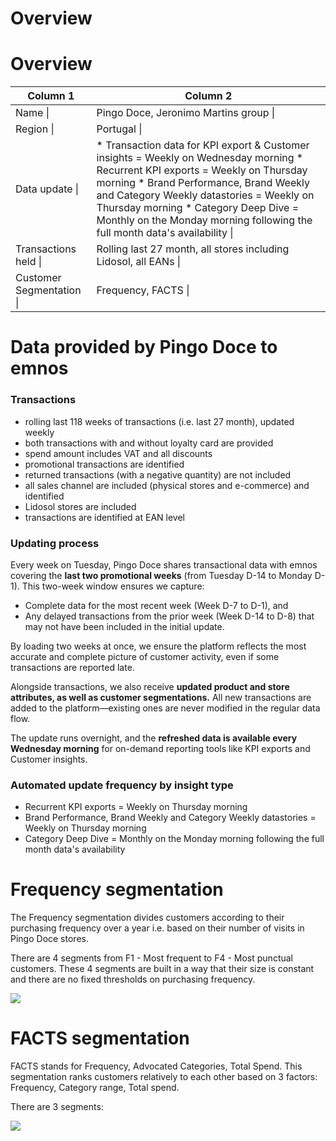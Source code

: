 # Overview

# Overview

| Column 1 | Column 2 |
| --- | --- |
| Name \| | Pingo Doce, Jeronimo Martins group \| |
| Region \| | Portugal \| |
| Data update \| | * Transaction data for KPI export & Customer insights = Weekly on Wednesday morning * Recurrent KPI exports = Weekly on Thursday morning * Brand Performance, Brand Weekly and Category Weekly datastories = Weekly on Thursday morning * Category Deep Dive = Monthly on the Monday morning following the full month data's availability \| |
| Transactions held \| | Rolling last 27 month, all stores including Lidosol, all EANs \| |
| Customer Segmentation \| | Frequency, FACTS \| |

# Data provided by Pingo Doce to emnos

### Transactions

* rolling last 118 weeks of transactions (i.e. last 27 month), updated weekly
* both transactions with and without loyalty card are provided
* spend amount includes VAT and all discounts
* promotional transactions are identified
* returned transactions (with a negative quantity) are not included
* all sales channel are included (physical stores and e-commerce) and identified
* Lidosol stores are included
* transactions are identified at EAN level

### Updating process

Every week on Tuesday, Pingo Doce shares transactional data with emnos covering the **last two promotional weeks** (from Tuesday D-14 to Monday D-1). This two-week window ensures we capture:

* Complete data for the most recent week (Week D-7 to D-1), and
* Any delayed transactions from the prior week (Week D-14 to D-8) that may not have been included in the initial update.

By loading two weeks at once, we ensure the platform reflects the most accurate and complete picture of customer activity, even if some transactions are reported late.

Alongside transactions, we also receive **updated product and store attributes, as well as customer segmentations.** All new transactions are added to the platform—existing ones are never modified in the regular data flow.

The update runs overnight, and the **refreshed data is available every Wednesday morning** for on-demand reporting tools like KPI exports and Customer insights.

### Automated update frequency by insight type

* Recurrent KPI exports = Weekly on Thursday morning
* Brand Performance, Brand Weekly and Category Weekly datastories = Weekly on Thursday morning
* Category Deep Dive = Monthly on the Monday morning following the full month data's availability

# Frequency segmentation

The Frequency segmentation divides customers according to their purchasing frequency over a year i.e. based on their number of visits in Pingo Doce stores.

There are 4 segments from F1 - Most frequent to F4 - Most punctual customers. These 4 segments are built in a way that their size is constant and there are no fixed thresholds on purchasing frequency.

![](images/1739194663009.png)

# FACTS segmentation

FACTS stands for Frequency, Advocated Categories, Total Spend. This segmentation ranks customers relatively to each other based on 3 factors: Frequency, Category range, Total spend.

There are 3 segments:

![](images/1743425918099.png)
